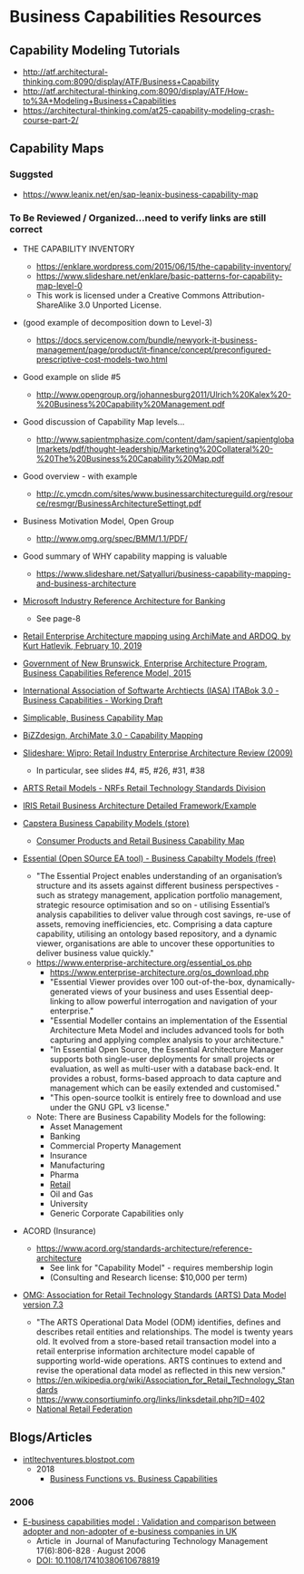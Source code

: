 
# Business Capabilities Resources 


## Capability Modeling Tutorials 
- http://atf.architectural-thinking.com:8090/display/ATF/Business+Capability
- http://atf.architectural-thinking.com:8090/display/ATF/How-to%3A+Modeling+Business+Capabilities
- https://architectural-thinking.com/at25-capability-modeling-crash-course-part-2/


## Capability Maps

### Suggsted

- https://www.leanix.net/en/sap-leanix-business-capability-map


### To Be Reviewed / Organized...need to verify links are still correct

- THE CAPABILITY INVENTORY
  + https://enklare.wordpress.com/2015/06/15/the-capability-inventory/
  + https://www.slideshare.net/enklare/basic-patterns-for-capability-map-level-0
  + This work is licensed under a Creative Commons Attribution-ShareAlike 3.0 Unported License.

- (good example of decomposition down to Level-3)
  + https://docs.servicenow.com/bundle/newyork-it-business-management/page/product/it-finance/concept/preconfigured-prescriptive-cost-models-two.html

- Good example on slide #5
  * http://www.opengroup.org/johannesburg2011/Ulrich%20Kalex%20-%20Business%20Capability%20Management.pdf
  
- Good discussion of Capability Map levels...
  * http://www.sapientmphasize.com/content/dam/sapient/sapientglobalmarkets/pdf/thought-leadership/Marketing%20Collateral%20-%20The%20Business%20Capability%20Map.pdf

- Good overview - with example
  * http://c.ymcdn.com/sites/www.businessarchitectureguild.org/resource/resmgr/BusinessArchitectureSettingt.pdf

- Business Motivation Model, Open Group
  * http://www.omg.org/spec/BMM/1.1/PDF/

- Good summary of WHY capability mapping is valuable
  * https://www.slideshare.net/SatyaIluri/business-capability-mapping-and-business-architecture

- [Microsoft Industry Reference Architecture for Banking](https://news.microsoft.com/download/presskits/msfinancial/docs/MIRAB.pdf)
  + See page-8

- [Retail Enterprise Architecture mapping using ArchiMate and ARDOQ, by Kurt Hatlevik, February 10, 2019](https://kurthatlevik.com/2019/02/10/retail-enterprise-architecture-mapping-using-archimate-and-ardoq/)

- [Government of New Brunswick, Enterprise Architecture Program, Business Capabilities Reference Model, 2015](https://www2.gnb.ca/content/dam/gnb/Departments/tb-ct/pdf/OCIO/Business_Capabilities_Reference_Model.pdf)

- [International Association of Softwarte Archtiects (IASA) ITABok 3.0 - Business Capabilities - Working Draft](https://itabok.iasaglobal.org/itabok3_0/business-capabilities/)

- [Simplicable, Business Capability Map](https://arch.simplicable.com/arch/new/business-capability-map) 

- [BiZZdesign, ArchiMate 3.0 - Capability Mapping](https://bizzdesign.com/blog/archimate-3-0-capability-mapping/)

- [Slideshare: Wipro: Retail Industry Enterprise Architecture Review (2009)](https://www.slideshare.net/LakshmanaKattula/retail-industry-enterprise-architecture-review)
  + In particular, see slides #4, #5, #26, #31, #38

- [ARTS Retail Models - NRFs Retail Technology Standards Division](https://www.omg.org/retail-depository/arts-bpm/index.htm?goto=3:2368)


- [IRIS Retail Business Architecture Detailed Framework/Example](https://biz-architect.com/from-retail-business-strategies-to-it-execution-using-business-architecture/)


- [Capstera Business Capability Models (store)](https://www.capstera.com/product-category/business-capability-maps/)
  + [Consumer Products and Retail Business Capability Map](https://www.capstera.com/product/consumer-products-and-retail-business-capability-map/)



- [Essential (Open SOurce EA tool) -  Business Capabilty Models (free)](https://www.enterprise-architecture.org/dupcentral.php)
  + "The Essential Project enables understanding of an organisation’s structure and its assets against different business perspectives - such as strategy management, application portfolio management, strategic resource optimisation and so on - utilising Essential’s analysis capabilities to deliver value through cost savings, re-use of assets, removing inefficiencies, etc. Comprising a data capture capability, utilising an ontology based repository, and a dynamic viewer, organisations are able to uncover these opportunities to deliver business value quickly."
  + https://www.enterprise-architecture.org/essential_os.php
      * https://www.enterprise-architecture.org/os_download.php
    * "Essential Viewer provides over 100 out-of-the-box, dynamically-generated views of your business and uses Essential deep-linking to allow powerful interrogation and navigation of your enterprise."
    * "Essential Modeller contains an implementation of the Essential Architecture Meta Model and includes advanced tools for both capturing and applying complex analysis to your architecture."
    * "In Essential Open Source, the Essential Architecture Manager supports both single-user deployments for small projects or evaluation, as well as multi-user with a database back-end. It provides a robust, forms-based approach to data capture and management which can be easily extended and customised."
    * "This open-source toolkit is entirely free to download and use under the GNU GPL v3 license."
  + Note: There are Business Capability Models for the following:
    * Asset Management
    * Banking
    * Commercial Property Management
    * Insurance
    * Manufacturing
    * Pharma
    * [Retail](https://www.enterprise-architecture.org/img/dups/retail.png)
    * Oil and Gas
    * University
    * Generic Corporate Capabilities only 


- ACORD (Insurance)
  + https://www.acord.org/standards-architecture/reference-architecture
    * See link for "Capability Model" - requires membership login
    * (Consulting and Research license: $10,000 per term)


- [OMG: Association for Retail Technology Standards (ARTS) Data Model version 7.3](https://www.omg.org/retail-depository/arts-odm-73/)
  + "The ARTS Operational Data Model (ODM) identifies, defines and describes retail entities and relationships.  The model is twenty years old.  It evolved from a store-based retail transaction model into a retail enterprise information architecture model capable of supporting world-wide operations.  ARTS continues to extend and revise the operational data model as reflected in this new version."
  + https://en.wikipedia.org/wiki/Association_for_Retail_Technology_Standards
  + https://www.consortiuminfo.org/links/linksdetail.php?ID=402
  + [National Retail Federation](https://nrf.com/)



## Blogs/Articles

- [intltechventures.blostpot.com](https://intltechventures.blogspot.com)
  + 2018
	  * [Business Functions vs. Business Capabilities](https://intltechventures.blogspot.com/2018/09/2018-09-30-sunday-business-functions-vs.html)
	


### 2006
- [E-business capabilities model : Validation and comparison between adopter and non-adopter of e-business companies in UK](https://www.researchgate.net/publication/238324962_E-business_capabilities_model_Validation_and_comparison_between_adopter_and_non-adopter_of_e-business_companies_in_UK)
  + Article in Journal of Manufacturing Technology Management 17(6):806-828 · August 2006
  + [DOI: 10.1108/17410380610678819](https://www.emerald.com/insight/content/doi/10.1108/17410380610678819/full/html)




